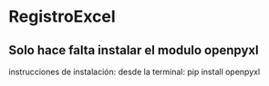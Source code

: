 # RegistroExcel
## Solo hace falta instalar el modulo openpyxl
instrucciones de instalación:
desde la terminal:
pip install openpyxl
